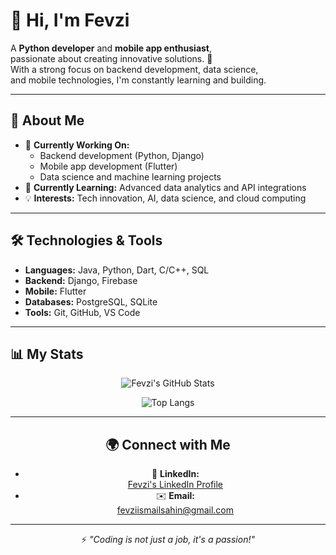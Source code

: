 # 👋 Hi, I'm Fevzi

A **Python developer** and **mobile app enthusiast**,  
passionate about creating innovative solutions. 🎯  
With a strong focus on backend development, data science,  
and mobile technologies, I'm constantly learning and building.

---

## 🚀 About Me

- 🔭 **Currently Working On:**  
  - Backend development (Python, Django)  
  - Mobile app development (Flutter)  
  - Data science and machine learning projects  
- 🌱 **Currently Learning:** Advanced data analytics and API integrations  
- 💡 **Interests:** Tech innovation, AI, data science, and cloud computing  

---

## 🛠️ Technologies & Tools

- **Languages:** Java, Python, Dart, C/C++, SQL  
- **Backend:** Django, Firebase  
- **Mobile:** Flutter  
- **Databases:** PostgreSQL, SQLite  
- **Tools:** Git, GitHub, VS Code  

---

## 📊 My Stats

<div align="center">

![Fevzi's GitHub Stats](https://github-readme-stats.vercel.app/api?username=fevziismailsahin&show_icons=true&theme=dark)

![Top Langs](https://github-readme-stats.vercel.app/api/top-langs/?username=anuraghazra\&layout=compact)

---

## 🌍 Connect with Me

- 💼 **LinkedIn:**  
  [Fevzi's LinkedIn Profile](https://www.linkedin.com/in/fevzi-ismail-şahin-a5b37820b)  
- ✉️ **Email:**  
  [fevziismailsahin@gmail.com](mailto:fevziismailsahin@gmail.com)

---

⚡ *"Coding is not just a job, it's a passion!"*

